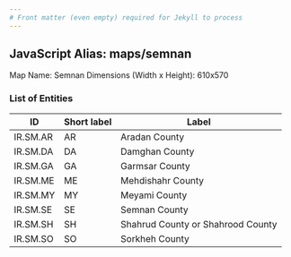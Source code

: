 ```yaml
---
# Front matter (even empty) required for Jekyll to process
---
```


## JavaScript Alias: maps/semnan

Map Name: Semnan
Dimensions (Width x Height): 610x570





### List of Entities

ID | Short label | Label
---|---|---|
IR.SM.AR|AR|Aradan County
IR.SM.DA|DA|Damghan County
IR.SM.GA|GA|Garmsar County
IR.SM.ME|ME|Mehdishahr County
IR.SM.MY|MY|Meyami County
IR.SM.SE|SE|Semnan County
IR.SM.SH|SH|Shahrud County or Shahrood County
IR.SM.SO|SO|Sorkheh County
